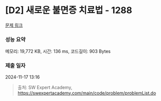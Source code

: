 # [D2] 새로운 불면증 치료법 - 1288 

[문제 링크](https://swexpertacademy.com/main/code/problem/problemDetail.do?contestProbId=AV18_yw6I9MCFAZN) 

### 성능 요약

메모리: 19,772 KB, 시간: 136 ms, 코드길이: 903 Bytes

### 제출 일자

2024-11-17 13:16



> 출처: SW Expert Academy, https://swexpertacademy.com/main/code/problem/problemList.do